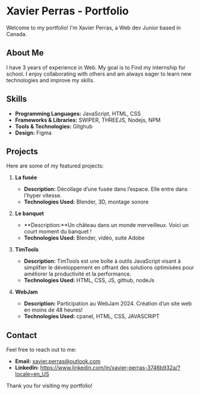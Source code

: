 # Xavier Perras - Portfolio

Welcome to my portfolio! I'm Xavier Perras, a Web dev Junior based in Canada. 

## About Me

I have 3 years of experience in Web. My goal is to Find my internship for school. I enjoy collaborating with others and am always eager to learn new technologies and improve my skills.

## Skills

- **Programming Languages:** JavaScript, HTML, CSS
- **Frameworks & Libraries:** SWIPER, THREEJS, Nodejs, NPM
- **Tools & Technologies:** Gitghub
- **Design:** Figma
   
## Projects

Here are some of my featured projects:

1. **La fusée**
   - **Description:** Décollage d’une fusée dans l’espace. Elle entre dans l’hyper vitesse.
   - **Technologies Used:** Blender, 3D, montage sonore
 

2. **Le banquet**
   - **Description:**Un château dans un monde merveilleux. Voici un court moment du banquet !
   - **Technologies Used:** Blender, vidéo, suite Adobe
   

3. **TimTools**
   - **Description:** TimTools est une boîte à outils JavaScript visant à simplifier le développement en offrant des solutions optimisées pour améliorer la productivité et la performance.
   - **Technologies Used:** HTML, CSS, JS, github, nodeJs
  

4. **WebJam**
   - **Description:** Participation au WebJam 2024. Création d’un site web en moins de 48 heures!
   - **Technologies Used:** cpanel, HTML, CSS, JAVASCRIPT


## Contact

Feel free to reach out to me:

- **Email:** xavier.perras@outlook.com
- **LinkedIn:** https://www.linkedin.com/in/xavier-perras-3746b932a/?locale=en_US


Thank you for visiting my portfolio!
